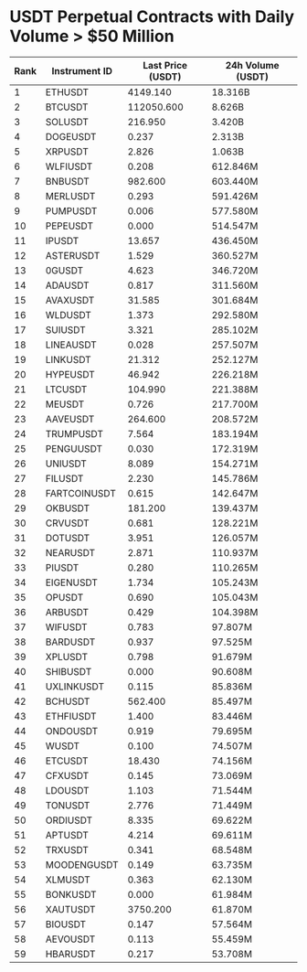 # USDT Perpetual Contracts with Daily Volume > $50 Million

| Rank | Instrument ID | Last Price (USDT) | 24h Volume (USDT) |
|------|---------------|-------------------|-------------------|
| 1 | ETHUSDT | 4149.140 | 18.316B |
| 2 | BTCUSDT | 112050.600 | 8.626B |
| 3 | SOLUSDT | 216.950 | 3.420B |
| 4 | DOGEUSDT | 0.237 | 2.313B |
| 5 | XRPUSDT | 2.826 | 1.063B |
| 6 | WLFIUSDT | 0.208 | 612.846M |
| 7 | BNBUSDT | 982.600 | 603.440M |
| 8 | MERLUSDT | 0.293 | 591.426M |
| 9 | PUMPUSDT | 0.006 | 577.580M |
| 10 | PEPEUSDT | 0.000 | 514.547M |
| 11 | IPUSDT | 13.657 | 436.450M |
| 12 | ASTERUSDT | 1.529 | 360.527M |
| 13 | 0GUSDT | 4.623 | 346.720M |
| 14 | ADAUSDT | 0.817 | 311.560M |
| 15 | AVAXUSDT | 31.585 | 301.684M |
| 16 | WLDUSDT | 1.373 | 292.580M |
| 17 | SUIUSDT | 3.321 | 285.102M |
| 18 | LINEAUSDT | 0.028 | 257.507M |
| 19 | LINKUSDT | 21.312 | 252.127M |
| 20 | HYPEUSDT | 46.942 | 226.218M |
| 21 | LTCUSDT | 104.990 | 221.388M |
| 22 | MEUSDT | 0.726 | 217.700M |
| 23 | AAVEUSDT | 264.600 | 208.572M |
| 24 | TRUMPUSDT | 7.564 | 183.194M |
| 25 | PENGUUSDT | 0.030 | 172.319M |
| 26 | UNIUSDT | 8.089 | 154.271M |
| 27 | FILUSDT | 2.230 | 145.786M |
| 28 | FARTCOINUSDT | 0.615 | 142.647M |
| 29 | OKBUSDT | 181.200 | 139.437M |
| 30 | CRVUSDT | 0.681 | 128.221M |
| 31 | DOTUSDT | 3.951 | 126.057M |
| 32 | NEARUSDT | 2.871 | 110.937M |
| 33 | PIUSDT | 0.280 | 110.265M |
| 34 | EIGENUSDT | 1.734 | 105.243M |
| 35 | OPUSDT | 0.690 | 105.043M |
| 36 | ARBUSDT | 0.429 | 104.398M |
| 37 | WIFUSDT | 0.783 | 97.807M |
| 38 | BARDUSDT | 0.937 | 97.525M |
| 39 | XPLUSDT | 0.798 | 91.679M |
| 40 | SHIBUSDT | 0.000 | 90.608M |
| 41 | UXLINKUSDT | 0.115 | 85.836M |
| 42 | BCHUSDT | 562.400 | 85.497M |
| 43 | ETHFIUSDT | 1.400 | 83.446M |
| 44 | ONDOUSDT | 0.919 | 79.695M |
| 45 | WUSDT | 0.100 | 74.507M |
| 46 | ETCUSDT | 18.430 | 74.156M |
| 47 | CFXUSDT | 0.145 | 73.069M |
| 48 | LDOUSDT | 1.103 | 71.544M |
| 49 | TONUSDT | 2.776 | 71.449M |
| 50 | ORDIUSDT | 8.335 | 69.622M |
| 51 | APTUSDT | 4.214 | 69.611M |
| 52 | TRXUSDT | 0.341 | 68.548M |
| 53 | MOODENGUSDT | 0.149 | 63.735M |
| 54 | XLMUSDT | 0.363 | 62.130M |
| 55 | BONKUSDT | 0.000 | 61.984M |
| 56 | XAUTUSDT | 3750.200 | 61.870M |
| 57 | BIOUSDT | 0.147 | 57.564M |
| 58 | AEVOUSDT | 0.113 | 55.459M |
| 59 | HBARUSDT | 0.217 | 53.708M |
